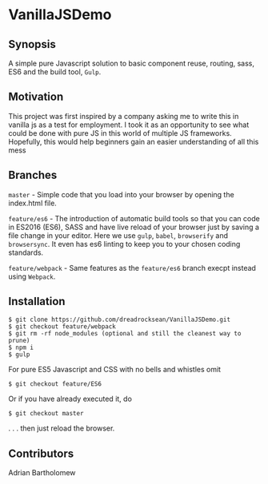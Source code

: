 # VanillaJSDemo

## Synopsis

A simple pure Javascript solution to basic component reuse, routing, sass, ES6 and the build tool, `Gulp`.

## Motivation

This project was first inspired by a company asking me to write this in vanilla js as a test for employment.  I took it as an opportunity to see what could be done with pure JS in this world of multiple JS frameworks.
Hopefully, this would help beginners gain an easier understanding of all this mess

## Branches

`master` - Simple code that you load into your browser by opening the index.html file.

`feature/es6` - The introduction of automatic build tools so that you can code in ES2016 (ES6), SASS and have live reload of your browser just by saving a file change in your editor. 
Here we use `gulp`, `babel`, `browserify` and `browsersync`.
It even has es6 linting to keep you to your chosen coding standards.

`feature/webpack` - Same features as the `feature/es6` branch execpt instead using `Webpack`.

## Installation

```
$ git clone https://github.com/dreadrocksean/VanillaJSDemo.git
$ git checkout feature/webpack
$ git rm -rf node_modules (optional and still the cleanest way to prune)
$ npm i
$ gulp
```

For pure ES5 Javascript and CSS with no bells and whistles omit
```
$ git checkout feature/ES6
```
Or if you have already executed it, do
```
$ git checkout master
```
. . . then just reload the browser.


## Contributors

Adrian Bartholomew
